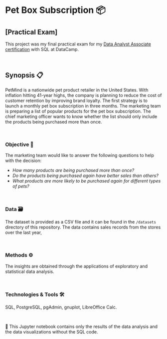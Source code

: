 # Pet Box Subscription 📦 

## [Practical Exam]



This project was my final practical exam for my [Data Analyst Associate certification](https://www.datacamp.com/certificate/DAA0014151997793) with SQL at DataCamp.

<br/>

## Synopsis :clipboard:

PetMind is a nationwide pet product retailer in the United States. With inflation hitting 41-year highs, the company is planning to reduce the cost of customer retention by improving brand loyalty. The first strategy is to launch a monthly pet box subscription in three months. The marketing team is preparing a list of popular products for the pet box subscription. The chief marketing officer wants to know whether the list should only include the products being purchased more than once.

<br/>

### Objective :dart:

The marketing team would like to answer the following questions to help with the decision:

* _How many products are being purchased more than once?_
* _Do the products being purchased again have better sales than others?_
* _What products are more likely to be purchased again for different types of pets?_

<br/>

### Data :card_file_box:

The dataset is provided as a CSV file and it can be found in the `/datasets` directory of this repository. The data contains sales records from the stores over the last year,

<br/>

### Methods :gear:

The insights are obtained through the applications of exploratory and statistical data analysis.

<br/>

### Technologies & Tools :hammer_and_wrench:

SQL, PostgreSQL, pgAdmin, gnuplot, LibreOffice Calc.

<br/>

:memo: This Jupyter notebook contains only the results of the data analysis and the data visualizations without the SQL code.